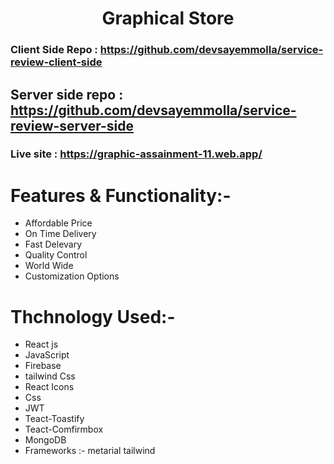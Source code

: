 # <div align= "center">Graphical Store</div>

### Client Side Repo : https://github.com/devsayemmolla/service-review-client-side

## Server side repo : https://github.com/devsayemmolla/service-review-server-side

### Live site : https://graphic-assainment-11.web.app/

# Features & Functionality:-

- Affordable Price
- On Time Delivery
- Fast Delevary
- Quality Control
- World Wide
- Customization Options

# Thchnology Used:-

- React js
- JavaScript
- Firebase
- tailwind Css
- React Icons
- Css
- JWT
- Teact-Toastify
- Teact-Comfirmbox
- MongoDB
- Frameworks :- metarial tailwind

